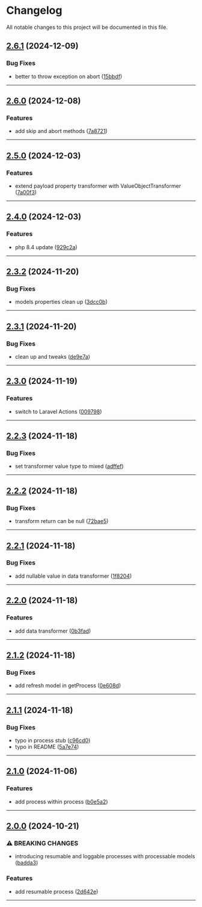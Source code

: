 # Changelog
All notable changes to this project will be documented in this file.
 
## [2.6.1](https://github.com/iBroStudio/laravel-piped-tasks/compare/v2.6.0...HEAD) (2024-12-09)
### Bug Fixes
* better to throw exception on abort ([15bbdf](https://github.com/iBroStudio/laravel-piped-tasks/commit/15bbdfc7f58d4e9e7dba3314061e30527c67f88e))

---

## [2.6.0](https://github.com/iBroStudio/laravel-piped-tasks/compare/v2.5.0...HEAD) (2024-12-08)
### Features
* add skip and abort methods ([7a8721](https://github.com/iBroStudio/laravel-piped-tasks/commit/7a8721fcf0b5a254bada8d0bfb47872bfe76a8a6))

---

## [2.5.0](https://github.com/iBroStudio/laravel-piped-tasks/compare/v2.4.0...HEAD) (2024-12-03)
### Features
* extend payload property transformer with ValueObjectTransformer ([7a00f3](https://github.com/iBroStudio/laravel-piped-tasks/commit/7a00f3c90c683e1b5b72957e04bba9d104588235))

---

## [2.4.0](https://github.com/iBroStudio/laravel-piped-tasks/compare/v2.3.2...HEAD) (2024-12-03)
### Features
* php 8.4 update ([929c2a](https://github.com/iBroStudio/laravel-piped-tasks/commit/929c2ad99d94675a20f66af289308391d34d0527))

---

## [2.3.2](https://github.com/iBroStudio/laravel-piped-tasks/compare/v2.3.1...HEAD) (2024-11-20)
### Bug Fixes
* models properties clean up ([3dcc0b](https://github.com/iBroStudio/laravel-piped-tasks/commit/3dcc0beb3b7e01c704eed5085ad37506190e99f1))

---

## [2.3.1](https://github.com/iBroStudio/laravel-piped-tasks/compare/v2.3.0...HEAD) (2024-11-20)
### Bug Fixes
* clean up and tweaks ([de9e7a](https://github.com/iBroStudio/laravel-piped-tasks/commit/de9e7a590d5efd5de7f94bca7fb692a2ac37690d))

---

## [2.3.0](https://github.com/iBroStudio/laravel-piped-tasks/compare/v2.2.3...HEAD) (2024-11-19)
### Features
* switch to Laravel Actions ([009798](https://github.com/iBroStudio/laravel-piped-tasks/commit/009798f0fa5b250650d9fc6da5b7e45dc5ecdcb1))

---

## [2.2.3](https://github.com/iBroStudio/laravel-piped-tasks/compare/v2.2.2...HEAD) (2024-11-18)
### Bug Fixes
* set transformer value type to mixed ([adffef](https://github.com/iBroStudio/laravel-piped-tasks/commit/adffefa78804acd298dcc0aced10567e744b5580))

---

## [2.2.2](https://github.com/iBroStudio/laravel-piped-tasks/compare/v2.2.1...HEAD) (2024-11-18)
### Bug Fixes
* transform return can be null ([72bae5](https://github.com/iBroStudio/laravel-piped-tasks/commit/72bae5693bbbc4ca00a72c64abac737271ab49ec))

---

## [2.2.1](https://github.com/iBroStudio/laravel-piped-tasks/compare/v2.2.0...HEAD) (2024-11-18)
### Bug Fixes
* add nullable value in data transformer ([1f8204](https://github.com/iBroStudio/laravel-piped-tasks/commit/1f8204f15f573a4a80e932bc081e6b04c7648218))

---

## [2.2.0](https://github.com/iBroStudio/laravel-piped-tasks/compare/v2.1.2...HEAD) (2024-11-18)
### Features
* add data transformer ([0b3fad](https://github.com/iBroStudio/laravel-piped-tasks/commit/0b3fadbff3afccb85421052ea0e4259afd2b9892))

---

## [2.1.2](https://github.com/iBroStudio/laravel-piped-tasks/compare/v2.1.1...HEAD) (2024-11-18)
### Bug Fixes
* add refresh model in getProcess ([0e608d](https://github.com/iBroStudio/laravel-piped-tasks/commit/0e608d69d4851f8182158fd0f36dc479b08c394d))

---

## [2.1.1](https://github.com/iBroStudio/laravel-piped-tasks/compare/v2.1.0...HEAD) (2024-11-18)
### Bug Fixes
* typo in process stub ([c96cd0](https://github.com/iBroStudio/laravel-piped-tasks/commit/c96cd0f01509298ab7d93502d2f3925e41695119))
* typo in README ([5a7e74](https://github.com/iBroStudio/laravel-piped-tasks/commit/5a7e748337083600133f53f71220f110e92ab58d))

---

## [2.1.0](https://github.com/iBroStudio/laravel-piped-tasks/compare/v2.0.0...HEAD) (2024-11-06)
### Features
* add process within process ([b0e5a2](https://github.com/iBroStudio/laravel-piped-tasks/commit/b0e5a2e2d3cca066d6d2a53176eb133e7e90927e))

---

## [2.0.0](https://github.com/iBroStudio/laravel-piped-tasks/compare/v1.3.2...HEAD) (2024-10-21)
### ⚠ BREAKING CHANGES
* introducing resumable and loggable processes with processable models ([badda3](https://github.com/iBroStudio/laravel-piped-tasks/commit/badda3e801ee55661432d8c03e7da5c85c7f99d2))
### Features
* add resumable process ([2d642e](https://github.com/iBroStudio/laravel-piped-tasks/commit/2d642e05846eb29a0b44a5f4675b4aa38661a7ba))

---
